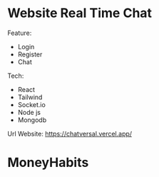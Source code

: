 # Website Real Time Chat

Feature:
- Login
- Register
- Chat

Tech:
- React
- Tailwind
- Socket.io
- Node js
- Mongodb

Url Website: https://chatversal.vercel.app/
# MoneyHabits
